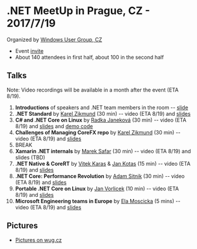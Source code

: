 # .NET MeetUp in Prague, CZ - 2017/7/19

Organized by [Windows User Group, CZ](http://wug.cz)
* Event [invite](http://wug.cz/praha/akce/951--Net-TechTalks)
* About 140 attendees in first half, about 100 in the second half

## Talks

Note: Video recordings will be available in a month after the event (ETA 8/19).

1. **Introductions** of speakers and .NET team members in the room -- [slide](https://www.slideshare.net/KarelZikmund1/net-meetup-prague-introductions)
2. **.NET Standard** by [Karel Zikmund](https://karelz.github.io) (30 min) -- video (ETA 8/19) and [slides](https://www.slideshare.net/KarelZikmund1/net-meetup-prague-net-standard-karel-zikmund)
3. **C# and .NET Core on Linux** by [Radka Janeková](http://www.rhea-ayase.eu/) (30 min) -- video (ETA 8/19) and [slides](http://redhat.slides.com/rjanekov/netcore-3?token=21AOkkAZ) and [demo code](https://github.com/RheaAyase/dotnettalks.demo3/blob/master/README.md)
4. **Challenges of Managing CoreFX repo** by [Karel Zikmund](https://karelz.github.io) (30 min) -- video (ETA 8/19) and [slides](https://www.slideshare.net/KarelZikmund1/net-meetup-prague-challenges-of-managing-corefx-repo-karel-zikmund)
5. BREAK
6. **Xamarin .NET internals** by [Marek Safar](https://github.com/marek-safar) (30 min) -- video (ETA 8/19) and slides (TBD)
7. **.NET Native & CoreRT** by [Vitek Karas](https://github.com/vitek-karas) & [Jan Kotas](https://github.com/jkotas) (15 min) -- video (ETA 8/19) and [slides](https://www.slideshare.net/KarelZikmund1/2017-0719-dotnetnativeandcorertvitekkarasjankotas)
8. **.NET Core: Performance Revolution** by [Adam Sitnik](http://adamsitnik.com/) (30 min) -- video (ETA 8/19) and [slides](http://adamsitnik.com/files/Prague.pdf)
9. **Portable .NET Core on Linux** by [Jan Vorlicek](https://github.com/janvorli) (10 min) -- video (ETA 8/19) and [slides](https://www.slideshare.net/KarelZikmund1/net-meetup-prague-portable-net-core-on-linux-jan-vorlicek)
10. **Microsoft Engineering teams in Europe** by [Ela Moscicka](https://twitter.com/ElaMoscicka) (5 mins) -- video (ETA 8/19) and [slides](https://www.slideshare.net/KarelZikmund1/net-meetup-prague-microsoft-engineering-teams-in-europe-ela-moscicka)

## Pictures

* [Pictures on wug.cz](http://wug.cz/praha/akce/951--Net-TechTalks#!prettyPhoto)
